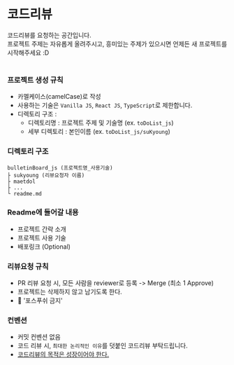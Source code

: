 # 코드리뷰

코드리뷰를 요청하는 공간입니다. <br/>
프로젝트 주제는 자유롭게 올려주시고, 흥미있는 주제가 있으시면 언제든 새 프로젝트를 시작해주세요 :D
<br/><br/>

### 프로젝트 생성 규칙

- 카멜케이스(camelCase)로 작성
- 사용하는 기술은 `Vanilla JS`, `React JS`, `TypeScript`로 제한합니다.
- 디렉토리 구조 : 
  -  디렉토리명 : 프로젝트 주제 및 기술명 (ex. `toDoList_js`)
  -  세부 디렉토리 : 본인이름 (ex. `toDoList_js/suKyoung`)

### 디렉토리 구조

```
bulletinBoard_js (프로젝트명_사용기술)
├ sukyoung (리뷰요청자 이름)
├ maetdol
├ ...
└ readme.md
```

### Readme에 들어갈 내용
- 프로젝트 간략 소개
- 프로젝트 사용 기술
- 배포링크 (Optional) 

### 리뷰요청 규칙
- PR 리뷰 요청 시, 모든 사람을 reviewer로 등록 -> Merge (최소 1 Approve)
- 프로젝트는 삭제하지 않고 남기도록 한다.
- 🚫 '포스푸쉬 금지'

### 컨벤션
- 커밋 컨벤션 없음
- 코드 리뷰 시, `최대한 논리적인 이유`를 덧붙인 코드리뷰 부탁드립니다.
- [코드리뷰의 목적은 성장이어야 한다.](https://jbee.io/essay/code-review-goal/)
